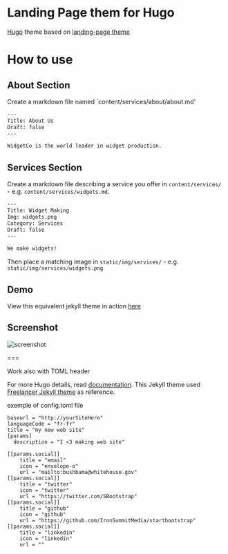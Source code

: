 # Landing Page them for Hugo

[Hugo](http://gohugo.io) theme based on 
[landing-page theme ](https://github.com/swcool/landing-page-theme)

# How to use

## About Section

Create a markdown file named `content/services/about/about.md'

```txt
---
Title: About Us
Draft: false
---

WidgetCo is the world leader in widget production.
```

## Services Section

Create a markdown file describing a service you offer in `content/services/` - e.g. `content/services/widgets.md`.

```txt
---
Title: Widget Making
Img: widgets.png
Category: Services
Draft: false
---

We make widgets!
```

Then place a matching image in `static/img/services/` - e.g. `static/img/services/widgets.png`


## Demo
View this equivalent jekyll theme in action [here](https://swcool.github.io/landing-page-theme)

## Screenshot
![screenshot](https://raw.githubusercontent.com/swcool/landing-page-theme/master/img/screenshot.png)

===

Work also with TOML header

For more Hugo details, read [documentation](http://jekyllrb.com/).
This Jekyll theme used [Freelancer Jekyll theme](https://github.com/jeromelachaud/freelancer-theme/) as reference.


exemple of config.toml file
```
baseurl = "http://yourSiteHere"
languageCode = "fr-fr"
title = "my new web site"
[params]
  description = "I <3 making web site"

[[params.social]]
    title = "email"
    icon = "envelope-o"
    url = "mailto:bushbama@whitehouse.gov"
[[params.social]]
    title = "twitter"
    icon = "twitter"
    url = "https://twitter.com/SBootstrap"
[[params.social]]
    title = "github"
    icon = "github"
    url = "https://github.com/IronSummitMedia/startbootstrap"
[[params.social]]
    title = "linkedin"
    icon = "linkedin"
    url = ""
```
